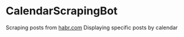 # CalendarScrapingBot
Scraping posts from [habr.com](https://habr.com/ru/hubs/go/articles/)
Displaying specific posts by calendar
